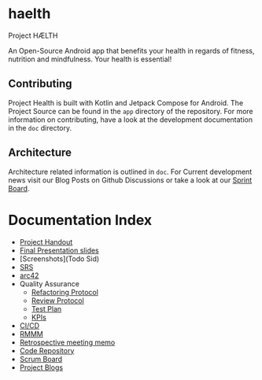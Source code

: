 # haelth
Project HÆLTH

An Open-Source Android app that benefits your health in regards of fitness, nutrition and mindfulness.
Your health is essential!

## Contributing
Project Health is built with Kotlin and Jetpack Compose for Android.
The Project Source can be found in the `app` directory of the repository.
For more information on contributing, have a look at the development documentation
in the `doc` directory.

## Architecture
Architecture related information is outlined in `doc`. For Current development news visit
our Blog Posts on Github Discussions or take a look at our [Sprint Board](https://github.com/users/ldcdorn/projects/13).

# Documentation Index
- [Project Handout](https://github.com/ldcdorn/haelth/blob/main/doc/final_presentation/H%C3%86LTH%20Handout-1.pdf)
- [Final Presentation slides](https://github.com/ldcdorn/haelth/blob/main/doc/final_presentation/H%C3%86LTH%20Pr%C3%A4sentation.pdf)
- [Screenshots](Todo Sid)
- [SRS](https://github.com/ldcdorn/haelth/blob/main/doc/software_requirement_specification.md)
- [arc42](https://github.com/ldcdorn/haelth/blob/main/doc/arc42.md)
- Quality Assurance
  - [Refactoring Protocol](https://github.com/ldcdorn/haelth/blob/main/doc/code_changes_documentation/refactor1.md)
  - [Review Protocol](https://github.com/ldcdorn/haelth/blob/main/doc/fitnessUiReview.md)
  - [Test Plan](https://github.com/ldcdorn/haelth/blob/main/doc/test_plan.md)
  - [KPIs](https://github.com/ldcdorn/haelth/blob/main/doc/KPIs.md)
- [CI/CD](https://github.com/ldcdorn/haelth/actions)
- [RMMM](https://github.com/ldcdorn/haelth/blob/main/doc/RMMM.xlsx)
- [Retrospective meeting memo](https://github.com/ldcdorn/haelth/blob/main/doc/project-retrospective-meetings.md)
- [Code Repository](https://github.com/ldcdorn/haelth)
- [Scrum Board](https://github.com/ldcdorn/haelth/projects)
- [Project Blogs](https://github.com/ldcdorn/haelth/discussions)
